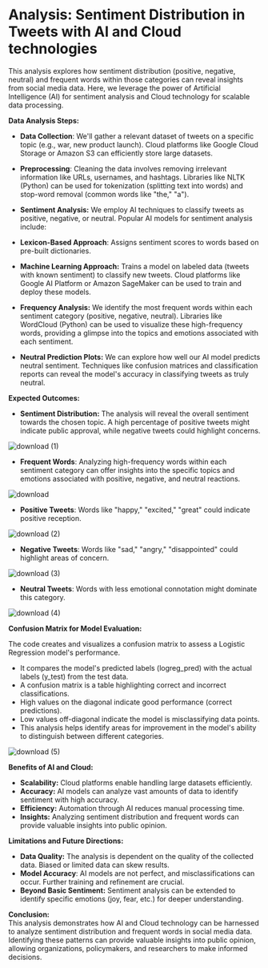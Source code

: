 # Analysis: Sentiment Distribution in Tweets with AI and Cloud technologies 

This analysis explores how sentiment distribution (positive, negative, neutral) and frequent words within those categories can reveal insights from social media data. Here, we leverage the power of Artificial Intelligence (AI) for sentiment analysis and Cloud technology for scalable data processing.<br>

**Data Analysis Steps:** <br>

- **Data Collection**: We'll gather a relevant dataset of tweets on a specific topic (e.g., war, new product launch). Cloud platforms like Google Cloud Storage or Amazon S3 can efficiently store large datasets.<br>

- **Preprocessing**: Cleaning the data involves removing irrelevant information like URLs, usernames, and hashtags. Libraries like NLTK (Python) can be used for tokenization (splitting text into words) and stop-word removal (common words like "the," "a").<br>

- **Sentiment Analysis:** We employ AI techniques to classify tweets as positive, negative, or neutral. Popular AI models for sentiment analysis include: <br>

- **Lexicon-Based Approach**: Assigns sentiment scores to words based on pre-built dictionaries.<br>
- **Machine Learning Approach:** Trains a model on labeled data (tweets with known sentiment) to classify new tweets. Cloud platforms like Google AI Platform or Amazon SageMaker can be used to train and deploy these models.<br>
- **Frequency Analysis:** We identify the most frequent words within each sentiment category (positive, negative, neutral). Libraries like WordCloud (Python) can be used to visualize these high-frequency words, providing a glimpse into the topics and emotions associated with each sentiment.<br>

- **Neutral Prediction Plots:** We can explore how well our AI model predicts neutral sentiment. Techniques like confusion matrices and classification reports can reveal the model's accuracy in classifying tweets as truly neutral.<br>

**Expected Outcomes:** <br>

- **Sentiment Distribution:** The analysis will reveal the overall sentiment towards the chosen topic. A high percentage of positive tweets might indicate public approval, while negative tweets could highlight concerns.

![download (1)](https://github.com/Harsha7999/Artificial-Intelligence-Cloud---Edunet-Foundation/assets/138028961/2bcf12a3-f1dc-416c-bab2-4e36ead50bd7)

- **Frequent Words**: Analyzing high-frequency words within each sentiment category can offer insights into the specific topics and emotions associated with positive, negative, and neutral reactions. <br>

![download](https://github.com/Harsha7999/Artificial-Intelligence-Cloud---Edunet-Foundation/assets/138028961/1a5f7f70-7212-4589-93b6-5e43d57147bc)

- **Positive Tweets**: Words like "happy," "excited," "great" could indicate positive reception.<br>

![download (2)](https://github.com/Harsha7999/Artificial-Intelligence-Cloud---Edunet-Foundation/assets/138028961/21c9804d-7e71-47c0-9144-a2d0b5cf3025)


- **Negative Tweets**: Words like "sad," "angry," "disappointed" could highlight areas of concern.<br>

![download (3)](https://github.com/Harsha7999/Artificial-Intelligence-Cloud---Edunet-Foundation/assets/138028961/71690407-c59d-4b42-a6e7-c491bd85f124)


- **Neutral Tweets**: Words with less emotional connotation might dominate this category.<br>

![download (4)](https://github.com/Harsha7999/Artificial-Intelligence-Cloud---Edunet-Foundation/assets/138028961/684de247-86f4-4466-96d8-c9124c4ca3ff)

**Confusion Matrix for Model Evaluation:** <br>

The code creates and visualizes a confusion matrix to assess a Logistic Regression model's performance.<br>

- It compares the model's predicted labels (logreg_pred) with the actual labels (y_test) from the test data.<br>
- A confusion matrix is a table highlighting correct and incorrect classifications.<br>
- High values on the diagonal indicate good performance (correct predictions).<br>
- Low values off-diagonal indicate the model is misclassifying data points.<br>
- This analysis helps identify areas for improvement in the model's ability to distinguish between different categories.<br>

![download (5)](https://github.com/Harsha7999/Artificial-Intelligence-Cloud---Edunet-Foundation/assets/138028961/b7e9dded-fc68-4121-b13c-b74a317ea35f)


**Benefits of AI and Cloud:** <br>

- **Scalability:** Cloud platforms enable handling large datasets efficiently.<br>
- **Accuracy:** AI models can analyze vast amounts of data to identify sentiment with high accuracy.<br>
- **Efficiency:** Automation through AI reduces manual processing time.<br>
- **Insights:** Analyzing sentiment distribution and frequent words can provide valuable insights into public opinion.<br>

**Limitations and Future Directions:** <br>

- **Data Quality:** The analysis is dependent on the quality of the collected data. Biased or limited data can skew results.<br>
- **Model Accuracy**: AI models are not perfect, and misclassifications can occur. Further training and refinement are crucial.<br>
- **Beyond Basic Sentiment:** Sentiment analysis can be extended to identify specific emotions (joy, fear, etc.) for deeper understanding.<br>

**Conclusion:** <br>
This analysis demonstrates how AI and Cloud technology can be harnessed to analyze sentiment distribution and frequent words in social media data. Identifying these patterns can provide valuable insights into public opinion, allowing organizations, policymakers, and researchers to make informed decisions.<br>
